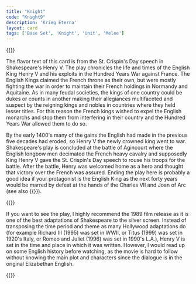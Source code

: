 ```yaml
---
title: "Knight"
code: "Knight9"
description: 'Krieg Eterna'
layout: card
tags: ['Base Set', 'Knight', 'Unit', 'Melee']
---
```

{{<card-detail-page code="Knight9" artwork="Portrait of a Man in Armor by Titan (1567)" attr="William Shakespeare" book="Henry V" >}}
<p>
The flavor text of this card is from the St. Crispin's Day speech in Shakespeare's Henry V. The play chronicles the life and times of the English King Henry V and his exploits in the Hundred Years War against France. The English Kings claimed the French throne as their own, but were mostly fighting the war in order to maintain their French holdings in Normandy and Aquitaine. As in many feudal societies, the kings of one country could be dukes or counts in another making their allegiances multifaceted and suspect by the reigning kings and nobles in countries where they held lesser titles. For this reason the French kings wished to expel the English monarchs and stop them from interfering in their country and the Hundred Years War allowed them to do so. 
</p>
<p>
By the early 1400's many of the gains the English had made in the previous five decades had eroded, so  Henry V the newly crowned king went to war. Shakespeare's play is concluded at the battle of Agincourt where the English longbow men decimated the French heavy cavalry and supposedly King Henry V gave the St. Crispin's Day speech to rouse his troops for the battle. After the battle, Henry was welcomed home as a hero and thought that victory over the French was assured. Ending the play here is probably a good idea if your protagonist is the English King as the next forty years would be marred by defeat at the hands of the Charles VII and Joan of Arc (see also {{<cardlink name="Pyre" code="pyre">}}).
</p>

{{<card-detail-image file="crispin.jpg" caption="Henry V (1989)">}}
<p>
If you want to see the play, I highly recommend the 1989 film release as it is one of the best adaptations of Shakespeare to the silver screen. Instead of transposing the time period and theme as many Hollywood adaptations do (for example Richard III (1995) was set in WWII, or Titus (1999) was set in 1920's Italy, or Romeo and Juliet (1996) was set in 1990's L.A.), Henry V is set in the time and place in which it was written. However, I would read up on some English history before watching, as the movie is hard to follow without knowing the main plot and characters since the dialogue is in the original Elizabethan English.
</p>
{{</card-detail-page>}}